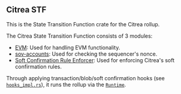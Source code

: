 ## Citrea STF

This is the State Transition Function crate for the Citrea rollup.

The Citrea State Transition Function consists of 3 modules:
- [EVM](../../evm/README.md): Used for handling EVM functionality.
- [sov-accounts](../../../sovereign-sdk/module-system/module-implementations/sov-accounts/README.md): Used for checking the sequencer's nonce.
- [Soft Confirmation Rule Enforcer](../soft-confirmation-rule-enforcer/README.md): Used for enforcing Citrea's soft confirmation rules.


Through applying transaction/blob/soft confirmation hooks (see [`hooks_impl.rs`](./src/hooks_impl.rs)), it runs the rollup via the [`Runtime`](./src/runtime.rs).
